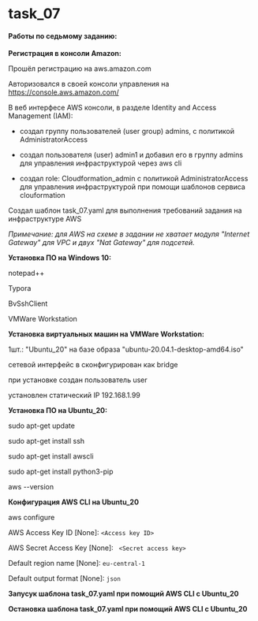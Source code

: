 # task_07

#### Работы по седьмому заданию:

**Регистрация в консоли Amazon:**

Прошёл регистрацию на aws.amazon.com

Авторизовался в своей консоли управления на https://console.aws.amazon.com/

В веб интерфесе AWS консоли, в разделе Identity and Access Management (IAM):

- создал группу пользователей (user group) admins, с политикой AdministratorAccess

- создал пользователя (user)  admin1  и добавил его в группу admins для управления инфраструктурой через aws cli

- создал role: Cloudformation_admin с политикой AdministratorAccess для управления инфраструктурой при помощи шаблонов сервиса clouformation

Создал шаблон task_07.yaml для выполнения требований задания на инфраструктуре AWS

*Примечание: для AWS на схеме в задании не хватает модуля "Internet Gateway" для VPC и двух "Nat Gateway" для подсетей.* 

**Установка ПО на Windows 10:**

notepad++

Typora

BvSshClient

VMWare Workstation

**Установка виртуальных машин на VMWare Workstation:**

1шт.: "Ubuntu_20" на базе образа "ubuntu-20.04.1-desktop-amd64.iso"

сетевой интерфейс в сконфигурирован как bridge

при установке создан пользователь user

установлен статический IP 192.168.1.99

**Установка ПО на Ubuntu_20:**

sudo apt-get update

sudo apt-get install ssh

sudo apt-get install awscli

sudo apt-get install python3-pip

aws --version

**Конфигурация AWS CLI на Ubuntu_20**

aws configure

AWS Access Key ID [None]:  `<Access key ID>`

AWS Secret Access Key [None]: ` <Secret access key>`

Default region name [None]: `eu-central-1`

Default output format [None]: `json`

**Запусук шаблона task_07.yaml при помощий AWS CLI c Ubuntu_20**



**Остановка шаблона task_07.yaml при помощий AWS CLI c Ubuntu_20**


